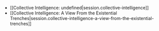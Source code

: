 
- [[Collective Intelligence: undefined|session.collective-intelligence]]
- [[Collective Intelligence:  A View From the Existential Trenches|session.collective-intelligence-a-view-from-the-existential-trenches]]
